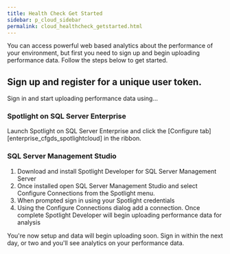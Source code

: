 ```yaml
---
title: Health Check Get Started
sidebar: p_cloud_sidebar
permalink: cloud_healthcheck_getstarted.html
---
```



You can access powerful web based analytics about the performance of your environment, but first you need to sign up and begin uploading performance data. Follow the steps below to get started.

## Sign up and register for a unique user token.
Sign in and start uploading performance data using...

### Spotlight on SQL Server Enterprise
Launch Spotlight on SQL Server Enterprise and click the [Configure tab][enterprise_cfgds_spotlightcloud] in the ribbon.

### SQL Server Management Studio

1. Download and install Spotlight Developer for SQL Server Management Server
2. Once installed open SQL Server Management Studio and select Configure Connections from the Spotlight menu.
3. When prompted sign in using your Spotlight credentials
4. Using the Configure Connections dialog add a connection. Once complete Spotlight Developer will begin uploading performance data for analysis

You're now setup and data will begin uploading soon. Sign in within the next day, or two and you'll see analytics on your performance data.
